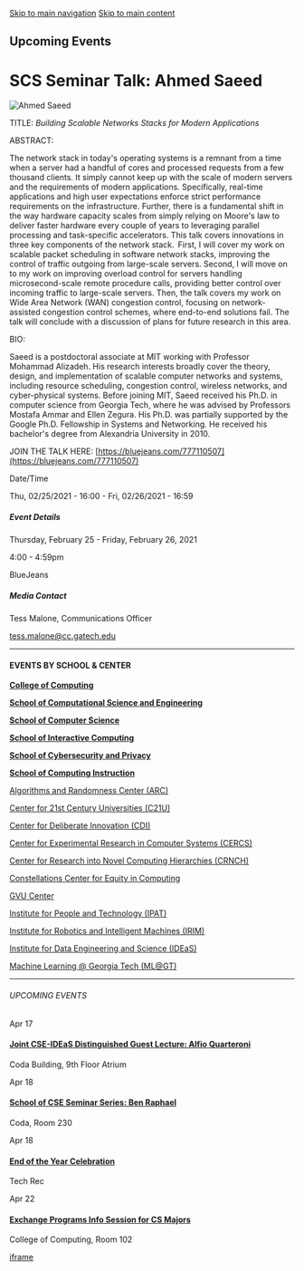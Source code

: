 [Skip to main navigation](https://www.cc.gatech.edu/events/2021/02/25/scs-seminar-talk-ahmed-saeed#main-navigation) [Skip to main content](https://www.cc.gatech.edu/events/2021/02/25/scs-seminar-talk-ahmed-saeed#main-content)

## Upcoming Events

# SCS Seminar Talk: Ahmed Saeed

![Ahmed Saeed](https://www.cc.gatech.edu/sites/default/files/images/events/ahmed_saeed_headshot1_2.png)

TITLE: _Building Scalable Networks Stacks for Modern Applications_

ABSTRACT:

The network stack in today's operating systems is a remnant from a time when a server had a handful of cores and processed requests from a few thousand clients. It simply cannot keep up with the scale of modern servers and the requirements of modern applications. Specifically, real-time applications and high user expectations enforce strict performance requirements on the infrastructure. Further, there is a fundamental shift in the way hardware capacity scales from simply relying on Moore's law to deliver faster hardware every couple of years to leveraging parallel processing and task-specific accelerators. This talk covers innovations in three key components of the network stack.  First, I will cover my work on scalable packet scheduling in software network stacks, improving the control of traffic outgoing from large-scale servers. Second, I will move on to my work on improving overload control for servers handling microsecond-scale remote procedure calls, providing better control over incoming traffic to large-scale servers. Then, the talk covers my work on Wide Area Network (WAN) congestion control, focusing on network-assisted congestion control schemes, where end-to-end solutions fail. The talk will conclude with a discussion of plans for future research in this area.

BIO:

Saeed is a postdoctoral associate at MIT working with Professor Mohammad Alizadeh. His research interests broadly cover the theory, design, and implementation of scalable computer networks and systems, including resource scheduling, congestion control, wireless networks, and cyber-physical systems. Before joining MIT, Saeed received his Ph.D. in computer science from Georgia Tech, where he was advised by Professors Mostafa Ammar and Ellen Zegura. His Ph.D. was partially supported by the Google Ph.D. Fellowship in Systems and Networking. He received his bachelor's degree from Alexandria University in 2010.

JOIN THE TALK HERE: [https://bluejeans.com/777110507](https://bluejeans.com/777110507)

Date/Time

Thu, 02/25/2021 - 16:00
\- Fri, 02/26/2021 - 16:59

##### Event Details

Thursday, February 25
\- Friday, February 26, 2021

4:00
\- 4:59pm

BlueJeans

##### Media Contact

Tess Malone, Communications Officer

[tess.malone@cc.gatech.edu](mailto:tess.malone@cc.gatech.edu)

* * *

#### EVENTS BY SCHOOL & CENTER

[**College of Computing**](https://www.cc.gatech.edu/event/group/college-computing)

[**School of Computational Science and Engineering**](https://www.cc.gatech.edu/event/group/school-computational-science-and-engineering)

[**School of Computer Science**](https://www.cc.gatech.edu/event/group/school-computer-science)

[**School of Interactive Computing**](https://www.cc.gatech.edu/event/group/school-interactive-computing)

[**School of Cybersecurity and Privacy**](https://www.cc.gatech.edu/event/group/school-cybersecurity-and-privacy)

[**School of Computing Instruction**](https://www.cc.gatech.edu/unit/school-computing-instruction)

[Algorithms and Randomness Center (ARC)](https://www.cc.gatech.edu/event/group/algorithms-and-randomness-center-arc)

[Center for 21st Century Universities (C21U)](https://www.cc.gatech.edu/event/group/center-21st-century-universities-c21u)

[Center for Deliberate Innovation (CDI)](https://www.cc.gatech.edu/event/group/center-deliberate-innovation-cdi)

[Center for Experimental Research in Computer Systems (CERCS)](https://www.cc.gatech.edu/event/group/center-experimental-research-computer-systems-cercs)

[Center for Research into Novel Computing Hierarchies (CRNCH)](https://www.cc.gatech.edu/event/group/center-research-novel-computing-hierarchies-crnch)

[Constellations Center for Equity in Computing](https://www.cc.gatech.edu/event/group/constellations-center-equity-computing)

[GVU Center](https://www.cc.gatech.edu/event/group/gvu-center)

[Institute for People and Technology (IPAT)](https://www.cc.gatech.edu/event/group/institute-people-and-technology-ipat)

[Institute for Robotics and Intelligent Machines (IRIM)](https://www.cc.gatech.edu/event/group/institute-robotics-and-intelligent-machines-irim)

[Institute for Data Engineering and Science (IDEaS)](https://www.cc.gatech.edu/event/group/institute-data-engineering-and-science-ideas)

[Machine Learning @ Georgia Tech (ML@GT)](https://www.cc.gatech.edu/event/group/machine-learning-georgia-tech-mlgt)

* * *

###### UPCOMING EVENTS

Apr 17

#### [Joint CSE-IDEaS Distinguished Guest Lecture: Alfio Quarteroni](https://www.cc.gatech.edu/events/2025/04/17/joint-cse-ideas-distinguished-guest-lecture-alfio-quarteroni)

Coda Building, 9th Floor Atrium

Apr 18

#### [School of CSE Seminar Series: Ben Raphael](https://www.cc.gatech.edu/events/2025/04/18/school-cse-seminar-series-ben-raphael)

Coda, Room 230

Apr 18

#### [End of the Year Celebration](https://www.cc.gatech.edu/events/2025/04/18/end-year-celebration)

Tech Rec

Apr 22

#### [Exchange Programs Info Session for CS Majors](https://www.cc.gatech.edu/events/2025/04/22/exchange-programs-info-session-cs-majors)

College of Computing, Room 102

[iframe](https://static.addtoany.com/menu/sm.25.html#type=core&event=load)